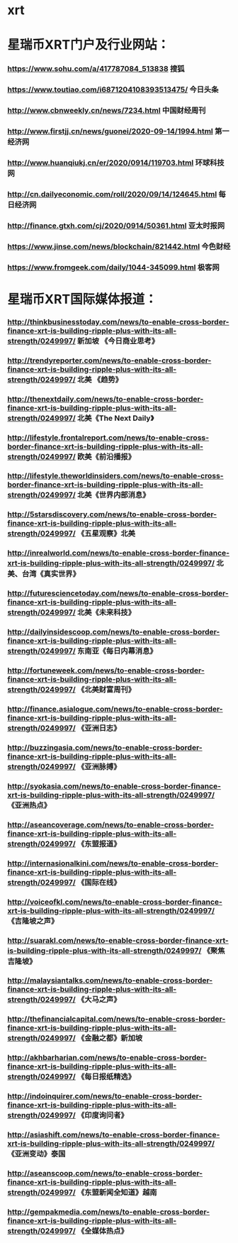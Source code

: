 # xrt
# 星瑞币XRT门户及行业网站：

### https://www.sohu.com/a/417787084_513838 搜狐

### https://www.toutiao.com/i6871204108393513475/ 今日头条

### http://www.cbnweekly.cn/news/7234.html 中国财经周刊

### http://www.firstjj.cn/news/guonei/2020-09-14/1994.html 第一经济网

### http://www.huanqiukj.cn/er/2020/0914/119703.html 环球科技网

### http://cn.dailyeconomic.com/roll/2020/09/14/124645.html 每日经济网

### http://finance.gtxh.com/cj/2020/0914/50361.html 亚太时报网

### https://www.jinse.com/news/blockchain/821442.html 今色财经

### https://www.fromgeek.com/daily/1044-345099.html 极客网


# 星瑞币XRT国际媒体报道：

### http://thinkbusinesstoday.com/news/to-enable-cross-border-finance-xrt-is-building-ripple-plus-with-its-all-strength/0249997/ 新加坡 《今日商业思考》

### http://trendyreporter.com/news/to-enable-cross-border-finance-xrt-is-building-ripple-plus-with-its-all-strength/0249997/ 北美 《趋势》

### http://thenextdaily.com/news/to-enable-cross-border-finance-xrt-is-building-ripple-plus-with-its-all-strength/0249997/ 北美《The Next Daily》

### http://lifestyle.frontalreport.com/news/to-enable-cross-border-finance-xrt-is-building-ripple-plus-with-its-all-strength/0249997/ 欧美《前沿播报》

### http://lifestyle.theworldinsiders.com/news/to-enable-cross-border-finance-xrt-is-building-ripple-plus-with-its-all-strength/0249997/ 北美《世界内部消息》

### http://5starsdiscovery.com/news/to-enable-cross-border-finance-xrt-is-building-ripple-plus-with-its-all-strength/0249997/ 《五星观察》北美

### http://inrealworld.com/news/to-enable-cross-border-finance-xrt-is-building-ripple-plus-with-its-all-strength/0249997/ 北美、台湾《真实世界》

### http://futuresciencetoday.com/news/to-enable-cross-border-finance-xrt-is-building-ripple-plus-with-its-all-strength/0249997/ 北美《未来科技》

### http://dailyinsidescoop.com/news/to-enable-cross-border-finance-xrt-is-building-ripple-plus-with-its-all-strength/0249997/ 东南亚《每日内幕消息》

### http://fortuneweek.com/news/to-enable-cross-border-finance-xrt-is-building-ripple-plus-with-its-all-strength/0249997/ 《北美财富周刊》

### http://finance.asialogue.com/news/to-enable-cross-border-finance-xrt-is-building-ripple-plus-with-its-all-strength/0249997/ 《亚洲日志》

### http://buzzingasia.com/news/to-enable-cross-border-finance-xrt-is-building-ripple-plus-with-its-all-strength/0249997/ 《亚洲脉搏》

### http://syokasia.com/news/to-enable-cross-border-finance-xrt-is-building-ripple-plus-with-its-all-strength/0249997/ 《亚洲热点》

### http://aseancoverage.com/news/to-enable-cross-border-finance-xrt-is-building-ripple-plus-with-its-all-strength/0249997/ 《东盟报道》

### http://internasionalkini.com/news/to-enable-cross-border-finance-xrt-is-building-ripple-plus-with-its-all-strength/0249997/ 《国际在线》

### http://voiceofkl.com/news/to-enable-cross-border-finance-xrt-is-building-ripple-plus-with-its-all-strength/0249997/ 《吉隆坡之声》

### http://suarakl.com/news/to-enable-cross-border-finance-xrt-is-building-ripple-plus-with-its-all-strength/0249997/ 《聚焦吉隆坡》

### http://malaysiantalks.com/news/to-enable-cross-border-finance-xrt-is-building-ripple-plus-with-its-all-strength/0249997/ 《大马之声》

### http://thefinancialcapital.com/news/to-enable-cross-border-finance-xrt-is-building-ripple-plus-with-its-all-strength/0249997/ 《金融之都》新加坡

### http://akhbarharian.com/news/to-enable-cross-border-finance-xrt-is-building-ripple-plus-with-its-all-strength/0249997/ 《每日报纸精选》

### http://indoinquirer.com/news/to-enable-cross-border-finance-xrt-is-building-ripple-plus-with-its-all-strength/0249997/ 《印度询问者》

### http://asiashift.com/news/to-enable-cross-border-finance-xrt-is-building-ripple-plus-with-its-all-strength/0249997/ 《亚洲变动》泰国

### http://aseanscoop.com/news/to-enable-cross-border-finance-xrt-is-building-ripple-plus-with-its-all-strength/0249997/ 《东盟新闻全知道》越南

### http://gempakmedia.com/news/to-enable-cross-border-finance-xrt-is-building-ripple-plus-with-its-all-strength/0249997/ 《全媒体热点》